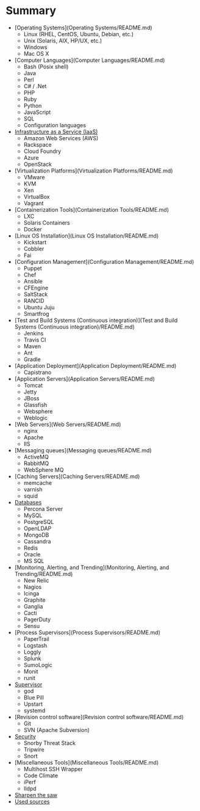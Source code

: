 # Summary
* [Operating Systems](Operating Systems/README.md)
	* Linux (RHEL, CentOS, Ubuntu, Debian, etc.) 
	* Unix (Solaris, AIX, HP/UX, etc.)
	* Windows
	* Mac OS X 
* [Computer Languages](Computer Languages/README.md)
	* Bash (Posix shell)
	* Java
	* Perl
	* C# / .Net
	* PHP
	* Ruby
	* Python
	* JavaScript
	* SQL
	* Configuration languages
* [Infrastructure as a Service (IaaS)](IaaS/README.md)
	* Amazon Web Services (AWS)
	* Rackspace 
	* Cloud Foundry
	* Azure
	* OpenStack
* [Virtualization Platforms](Virtualization Platforms/README.md)
	* VMware 
	* KVM
	* Xen
	* VirtualBox 
	* Vagrant 
* [Containerization Tools](Containerization Tools/README.md)
	* LXC
	* Solaris Containers
	* Docker 
* [Linux OS Installation](Linux OS Installation/README.md)
	* Kickstart 
	* Cobbler 
	* Fai	
* [Configuration Management](Configuration Management/README.md)
	* Puppet
	* Chef
	* Ansible
	* CFEngine 
	* SaltStack
	* RANCID 
	* Ubuntu Juju
	* Smartfrog
* [Test and Build Systems (Continuous integration)](Test and Build Systems (Continuous integration)/README.md)
	* Jenkins
	* Travis CI	
	* Maven 
	* Ant 
	* Gradle 	
* [Application Deployment](Application Deployment/README.md)
	* Capistrano
* [Application Servers](Application Servers/README.md)
	* Tomcat
	* Jetty 
	* JBoss
	* Glassfish
	* Websphere
	* Weblogic
* [Web Servers](Web Servers/README.md)
	* nginx 
	* Apache 
	* IIS
* [Messaging queues](Messaging queues/README.md)
	* ActiveMQ
	* RabbitMQ
	* WebSphere MQ
* [Caching Servers](Caching Servers/README.md)
	* memcache
	* varnish
	* squid
* [Databases](Databases/README.md)
	* Percona Server 
	* MySQL
	* PostgreSQL
	* OpenLDAP
	* MongoDB
	* Cassandra
	* Redis 
	* Oracle
	* MS SQL
* [Monitoring, Alerting, and Trending](Monitoring, Alerting, and Trending/README.md)
	* New Relic 
	* Nagios 
	* Icinga
	* Graphite
	* Ganglia
	* Cacti 
	* PagerDuty  
	* Sensu
* [Process Supervisors](Process Supervisors/README.md)
	* PaperTrail 
	* Logstash
	* Loggly
	* Splunk
	* SumoLogic
	* Monit 
	* runit
* [Supervisor](Supervisor/README.md)
	* god
	* Blue Pill
	* Upstart
	* systemd
* [Revision control software](Revision control software/README.md)
	* Git
	* SVN (Apache Subversion)
* [Security](Security/README.md)
	* Snorby Threat Stack 
	* Tripwire
	* Snort
* [Miscellaneous Tools](Miscellaneous Tools/README.md)
	* Multihost SSH Wrapper 
	* Code Climate
	* iPerf 
	* lldpd 
* [Sharpen the saw](Appendix/SHARP.md)
* [Used sources](Appendix/SOURCES.md)